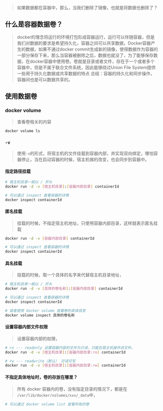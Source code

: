 > 如果数据都在容器中，那么，当我们删除了镜像，也就是将数据也删除了？

## 什么是容器数据卷？
> docker的理念将运行的环境打包形成容器运行，运行可以伴随容器，但是我们对数据的要求是希望持久化，容器之间可以共享数据，Docker容器产生的数据，如果不通过docker commit生成新的镜像，使得数据作为容器的一部分保存下来，那么当容器被删除之后，数据也就没了，为了能够保存数据，在docker容器中使用卷。卷就是目录或者文件，存在于一个或者多个容器中，但是不属于联合文件系统，因此能够绕过Union File System提供一些用于持久化数据或共享数据的特点
总结：容器的持久化和同步操作，容器间也是可以数据共享的。


## 使用数据卷
### docker volume
> 查看卷相关的内容
```bash
docker volume ls 
```

### `-v`
> 使用`-v`的形式，将宿主机的文件挂载到容器内部，并实现双向绑定，哪怕容器停止，当在启动容器的时候，宿主机做的改变，也会同步到容器中。

#### 指定路径挂载
```bash
# 宿主机目录一般以 / 开头
docker run -d -v [宿主机目录]:[容器内部目录] containerId

# 可以通过 inspect 查看容器的详情
docker inspect containerId
```
#### 匿名挂载
> 挂载的时候，不指定宿主机地址，只使用容器内部目录，这样就表示匿名挂载
```bash
docker run -d -v [容器内部目录] containerId

# 可以通过 inspect 查看容器的详情
docker inspect containerId
```

#### 具名挂载
> 挂载的时候，取一个具体的名字来代替宿主机目录地址，
```bash
# 宿主机目录一般以 / 开头
docker run -d -v [具体的卷名称]:[容器内部目录] containerId

# 可以通过 inspect 查看容器的详情
docker inspect containerId

# 或者使用 docker volume 查看卷的具体信息
docker volume inspect 具体的卷名称
```

#### 设置容器内部文件权限
> 设置容器内部的权限，
```bash
# ro --- readonly 设置容器内容的文件为只读，只能在宿主机操作该文件。
docker run -d -v [宿主机目录]:[容器内部目录:ro] containerId

# rw --- readwrite（默认） 可读可写 
docker run -d -v [宿主机目录]:[容器内部目录:rw] containerId
```

#### 不指定具体地址时，卷的存放在哪里？
> 所有 docker 容器内的卷，没有指定目录的情况下，都是在 `/var/lib/docker/volumes/xxx/_data`中，
```bash
# 可以通过 docker volume list 查看所有的卷 
```